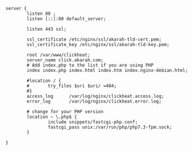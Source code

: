     server {
            listen 80 ;
            listen [::]:80 default_server;

            listen 443 ssl;

            ssl_certificate /etc/nginx/ssl/akarah-tld-cert.pem;
            ssl_certificate_key /etc/nginx/ssl/akarah-tld-key.pem;

            root /var/www/clickheat;
            server_name click.akarah.com;
            # Add index.php to the list if you are using PHP
            index index.php index.html index.htm index.nginx-debian.html;

            #location / {
            #       try_files $uri $uri/ =404;
            #}
            access_log      /var/log/nginx/clickheat.access.log;
            error_log       /var/log/nginx/clickheat.error.log;

            # change for your PHP version
            location ~ \.php$ {
                    include snippets/fastcgi-php.conf;
                    fastcgi_pass unix:/var/run/php/php7.3-fpm.sock;
            }

    }
